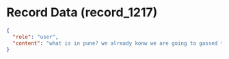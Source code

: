 # Record Data (record_1217)

```json
{
  "role": "user",
  "content": "what is in pune? we already konw we are going to gassed to death in mad max (do you agree with this comparison) gurgaon?\n"
}
```
